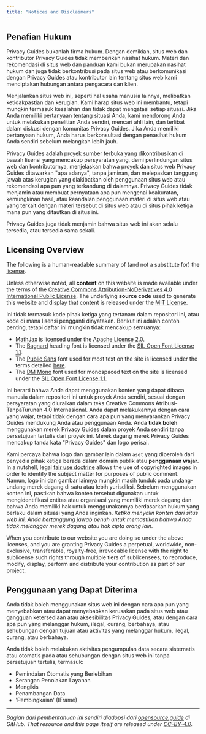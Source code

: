 ```yaml
---
title: "Notices and Disclaimers"
---
```


## Penafian Hukum

Privacy Guides bukanlah firma hukum. Dengan demikian, situs web dan kontributor Privacy Guides tidak memberikan nasihat hukum. Materi dan rekomendasi di situs web dan panduan kami bukan merupakan nasihat hukum dan juga tidak berkontribusi pada situs web atau berkomunikasi dengan Privacy Guides atau kontributor lain tentang situs web kami menciptakan hubungan antara pengacara dan klien.

Menjalankan situs web ini, seperti hal usaha manusia lainnya, melibatkan ketidakpastian dan kerugian. Kami harap situs web ini membantu, tetapi mungkin termasuk kesalahan dan tidak dapat mengatasi setiap situasi. Jika Anda memiliki pertanyaan tentang situasi Anda, kami mendorong Anda untuk melakukan penelitian Anda sendiri, mencari ahli lain, dan terlibat dalam diskusi dengan komunitas Privacy Guides. Jika Anda memiliki pertanyaan hukum, Anda harus berkonsultasi dengan penasihat hukum Anda sendiri sebelum melangkah lebih jauh.

Privacy Guides adalah proyek sumber terbuka yang dikontribusikan di bawah lisensi yang mencakup persyaratan yang, demi perlindungan situs web dan kontributornya, menjelaskan bahwa proyek dan situs web Privacy Guides ditawarkan "apa adanya", tanpa jaminan, dan melepaskan tanggung jawab atas kerugian yang diakibatkan oleh penggunaan situs web atau rekomendasi apa pun yang terkandung di dalamnya. Privacy Guides tidak menjamin atau membuat pernyataan apa pun mengenai keakuratan, kemungkinan hasil, atau keandalan penggunaan materi di situs web atau yang terkait dengan materi tersebut di situs web atau di situs pihak ketiga mana pun yang ditautkan di situs ini.

Privacy Guides juga tidak menjamin bahwa situs web ini akan selalu tersedia, atau tersedia sama sekali.

## Licensing Overview

<div class="admonition danger" markdown>

The following is a human-readable summary of (and not a substitute for) the [license](/license).

</div>

Unless otherwise noted, all **content** on this website is made available under the terms of the [Creative Commons Attribution-NoDerivatives 4.0 International Public License](https://github.com/privacyguides/privacyguides.org/blob/main/LICENSE). The underlying **source code** used to generate this website and display that content is released under the [MIT License](https://github.com/privacyguides/privacyguides.org/tree/main/LICENSE-CODE).

Ini tidak termasuk kode pihak ketiga yang tertanam dalam repositori ini, atau kode di mana lisensi pengganti dinyatakan. Berikut ini adalah contoh penting, tetapi daftar ini mungkin tidak mencakup semuanya:

* [MathJax](https://github.com/privacyguides/privacyguides.org/blob/main/theme/assets/javascripts/mathjax.js) is licensed under the [Apache License 2.0](https://github.com/privacyguides/privacyguides.org/blob/main/docs/assets/javascripts/LICENSE.mathjax.txt).
* The [Bagnard](https://github.com/privacyguides/brand/tree/main/WOFF/bagnard) heading font is licensed under the [SIL Open Font License 1.1](https://github.com/privacyguides/brand/blob/main/WOFF/bagnard/LICENSE.txt).
* The [Public Sans](https://github.com/privacyguides/brand/tree/main/WOFF/public_sans) font used for most text on the site is licensed under the terms detailed [here](https://github.com/privacyguides/brand/blob/main/WOFF/public_sans/LICENSE.txt).
* The [DM Mono](https://github.com/privacyguides/brand/tree/main/WOFF/dm_mono) font used for monospaced text on the site is licensed under the [SIL Open Font License 1.1](https://github.com/privacyguides/brand/blob/main/WOFF/dm_mono/LICENSE.txt).

Ini berarti bahwa Anda dapat menggunakan konten yang dapat dibaca manusia dalam repositori ini untuk proyek Anda sendiri, sesuai dengan persyaratan yang diuraikan dalam teks Creative Commons Atribusi-TanpaTurunan 4.0 Internasional. Anda dapat melakukannya dengan cara yang wajar, tetapi tidak dengan cara apa pun yang menyarankan Privacy Guides mendukung Anda atau penggunaan Anda. Anda **tidak boleh** menggunakan merek Privacy Guides dalam proyek Anda sendiri tanpa persetujuan tertulis dari proyek ini. Merek dagang merek Privacy Guides mencakup tanda kata "Privacy Guides" dan logo perisai.

Kami percaya bahwa logo dan gambar lain dalam `aset` yang diperoleh dari penyedia pihak ketiga berada dalam domain publik atau **penggunaan wajar**. In a nutshell, legal [fair use doctrine](https://copyright.gov/fair-use/more-info.html) allows the use of copyrighted images in order to identify the subject matter for purposes of public comment. Namun, logo ini dan gambar lainnya mungkin masih tunduk pada undang-undang merek dagang di satu atau lebih yurisdiksi. Sebelum menggunakan konten ini, pastikan bahwa konten tersebut digunakan untuk mengidentifikasi entitas atau organisasi yang memiliki merek dagang dan bahwa Anda memiliki hak untuk menggunakannya berdasarkan hukum yang berlaku dalam situasi yang Anda inginkan. *Ketika menyalin konten dari situs web ini, Anda bertanggung jawab penuh untuk memastikan bahwa Anda tidak melanggar merek dagang atau hak cipta orang lain.*

When you contribute to our website you are doing so under the above licenses, and you are granting Privacy Guides a perpetual, worldwide, non-exclusive, transferable, royalty-free, irrevocable license with the right to sublicense such rights through multiple tiers of sublicensees, to reproduce, modify, display, perform and distribute your contribution as part of our project.

## Penggunaan yang Dapat Diterima

Anda tidak boleh menggunakan situs web ini dengan cara apa pun yang menyebabkan atau dapat menyebabkan kerusakan pada situs web atau gangguan ketersediaan atau aksesibilitas Privacy Guides, atau dengan cara apa pun yang melanggar hukum, ilegal, curang, berbahaya, atau sehubungan dengan tujuan atau aktivitas yang melanggar hukum, ilegal, curang, atau berbahaya.

Anda tidak boleh melakukan aktivitas pengumpulan data secara sistematis atau otomatis pada atau sehubungan dengan situs web ini tanpa persetujuan tertulis, termasuk:

* Pemindaian Otomatis yang Berlebihan
* Serangan Penolakan Layanan
* Mengikis
* Penambangan Data
* 'Pembingkaian' (IFrame)

---

*Bagian dari pemberitahuan ini sendiri diadopsi dari [opensource.guide](https://github.com/github/opensource.guide/blob/master/notices.md) di GitHub. That resource and this page itself are released under [CC-BY-4.0](https://creativecommons.org/licenses/by-sa/4.0).*
